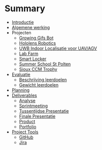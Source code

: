 # Summary
* [Introductie](./README.md)
* [Algemene werking](algemene_werking.md)
* Projecten
  * [Growing Gifs Bot](./projecten/growing_gifs_bot.md)
  * [Hololens Robotics](./projecten/hololens_robotics.md)
  * [UWB Indoor Localisatie voor UAV/AGV](./projecten/uwb.md)
  * [Lab Farm](./projecten/lab_farm.md)
  * [Smart Locker](./projecten/smart_locker.md)
  * [Summer School St Polten]()
  * [Sioux CCM Trophy]()
* [Evaluatie](./evaluatie/README.md)
  * [Beschrijving leerdoelen](./evaluatie/beschrijving_leerdoelen.md)
  * [Gewicht leerdoelen](./evaluatie/gewicht_leerdoelen.md)
* [Planning](./planning.md)
* [Deliverables](./deliverables/README.md)
  * [Analyse](./deliverables/analyse.md)
  * [Sprintmeeting](./deliverables/sprintmeeting.md)
  * [Tussentijdse Presentatie](./deliverables/tussentijdse_presentatie.md)
  * [Finale Presentatie](./deliverables/finale_presentatie.md)
  * [Product](./deliverables/product.md)
  * [Portfolio](./deliverables/portfolio.md)
* [Project Tools](./README.md)
  * [GitHub](./README.md)
  * [Jira](./README.md)
